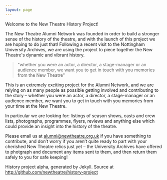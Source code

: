 ```yaml
---
layout: page
---
```


Welcome to the New Theatre History Project!

The New Theatre Alumni Network was founded in order to build a stronger sense of the history of the theatre, and with the launch of this project we are hoping to do just that! Following a recent visit to the Nottingham University Archives, we are using the project to piece together the New Theatre's dynamic and vibrant history.

> "whether you were an actor, a director, a stage-manager or an audience member, we want you to get in touch with you memories from the New Theatre"

This is an extremely exciting project for the Alumni Network, and we are relying on as many people as possible getting involved and contributing to the story – whether you were an actor, a director, a stage-manager or an audience member, we want you to get in touch with you memories from your time at the New Theatre.

In particular we are looking for: listings of season shows, casts and crew lists, photographs, programmes, flyers, reviews and anything else which could provide an insight into the history of the theatre.

Please email us at alumni@newtheatre.org.uk if you have something to contribute, and don’t worry if you aren’t quite ready to part with your cherished New Theatre relics just yet – the University Archives have offered to photgraph and document any items sent to them, and then return them safely to you for safe keeping!


History project alpha, generated by Jekyll. Source at <http://github.com/newtheatre/history-project>

